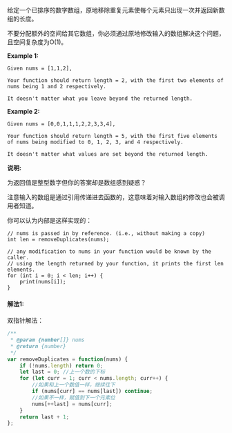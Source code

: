 给定一个已排序的数字数组，原地移除重复元素使每个元素只出现一次并返回新数组的长度。

不要分配额外的空间给其它数组，你必须通过原地修改输入的数组解决这个问题，且空间复杂度为O(1)。

**Example 1:**

```
Given nums = [1,1,2],

Your function should return length = 2, with the first two elements of nums being 1 and 2 respectively.

It doesn't matter what you leave beyond the returned length.
```

**Example 2:**

```
Given nums = [0,0,1,1,1,2,2,3,3,4],

Your function should return length = 5, with the first five elements of nums being modified to 0, 1, 2, 3, and 4 respectively.

It doesn't matter what values are set beyond the returned length.
```

**说明:**

为返回值是整型数字但你的答案却是数组感到疑惑？

注意输入的数组是通过引用传递进去函数的，这意味着对输入数组的修改也会被调用者知道。

你可以认为内部是这样实现的：

```
// nums is passed in by reference. (i.e., without making a copy)
int len = removeDuplicates(nums);

// any modification to nums in your function would be known by the caller.
// using the length returned by your function, it prints the first len elements.
for (int i = 0; i < len; i++) {
    print(nums[i]);
}
```



#### 解法1:

双指针解法：

```javascript
/**
 * @param {number[]} nums
 * @return {number}
 */
var removeDuplicates = function(nums) {
    if (!nums.length) return 0;
    let last = 0; //上一个数的下标
    for (let curr = 1; curr < nums.length; curr++) {
        //如果和上一个数值一样，继续往下
        if (nums[curr] == nums[last]) continue;
        //如果不一样，赋值到下一个元素位
        nums[++last] = nums[curr];
    }
    return last + 1;
};
```

